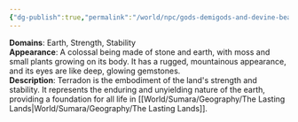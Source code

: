```yaml
---
{"dg-publish":true,"permalink":"/world/npc/gods-demigods-and-devine-beasts/the-lasting-lands/devine-beasts/terradon-the-earth-titan/"}
---
```


**Domains**: Earth, Strength, Stability  
**Appearance**: A colossal being made of stone and earth, with moss and small plants growing on its body. It has a rugged, mountainous appearance, and its eyes are like deep, glowing gemstones.  
**Description**: Terradon is the embodiment of the land's strength and stability. It represents the enduring and unyielding nature of the earth, providing a foundation for all life in [[World/Sumara/Geography/The Lasting Lands\|World/Sumara/Geography/The Lasting Lands]].